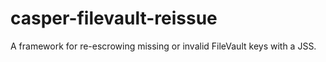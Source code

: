 # casper-filevault-reissue
A framework for re-escrowing missing or invalid FileVault keys with a JSS.
